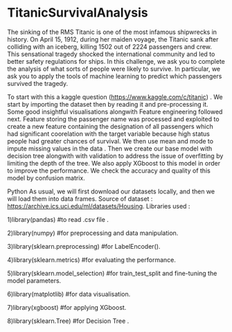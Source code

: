 # TitanicSurvivalAnalysis
The sinking of the RMS Titanic is one of the most infamous shipwrecks in history. On April 15, 1912, during her maiden voyage, the Titanic sank after colliding with an iceberg, killing 1502 out of 2224 passengers and crew. This sensational tragedy shocked the international community and led to better safety regulations for ships. In this challenge, we ask you to complete the analysis of what sorts of people were likely to survive. In particular, we ask you to apply the tools of machine learning to predict which passengers survived the tragedy.

To start with this a kaggle question (https://www.kaggle.com/c/titanic) . We start by importing the dataset then by reading it and pre-processing it. Some good insightful visualisations alongwith Feature engineering followed next. Feature storing the passenger name was processed and exploited to create a new feature containing the designation of all passengers which had significant coorelation with the target variable because high status people had greater chances of survival. We then use mean and mode to impute missing values in the data . Then we create our base model with decision tree alongwith with validation to address the issue of overfitting by limiting the depth of the tree. We also apply XGboost to this model in order to improve the performance. We check the accuracy and quality of this model by confusion matrix.

Python As usual, we will first download our datasets locally, and then we will load them into data frames. Source of dataset : https://archive.ics.uci.edu/ml/datasets/Housing.
Libraries used : 

1)library(pandas) #to read .csv file .

2)library(numpy) #for preprocessing and data manipulation.

3)library(sklearn.preprocessing) #for LabelEncoder(). 

4)library(sklearn.metrics) #for evaluating the performance. 

5)library(sklearn.model_selection) #for train_test_split and fine-tuning the model parameters.

6)library(matplotlib) #for data visualisation.

7)library(xgboost) #for applying XGboost. 

8)library(sklearn.Tree) #for Decision Tree .

